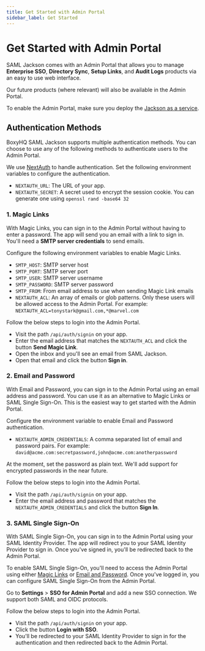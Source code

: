 ```yaml
---
title: Get Started with Admin Portal
sidebar_label: Get Started
---
```


# Get Started with Admin Portal

SAML Jackson comes with an Admin Portal that allows you to manage **Enterprise SSO**, **Directory Sync**, **Setup Links**, and **Audit Logs** products via an easy to use web interface.

Our future products (where relevant) will also be available in the Admin Portal.

To enable the Admin Portal, make sure you deploy the [Jackson as a service](../jackson/deploy/service).

## Authentication Methods

BoxyHQ SAML Jackson supports multiple authentication methods. You can choose to use any of the following methods to authenticate users to the Admin Portal.

We use [NextAuth](https://next-auth.js.org) to handle authentication. Set the following environment variables to configure the authentication.

- `NEXTAUTH_URL`: The URL of your app.
- `NEXTAUTH_SECRET`: A secret used to encrypt the session cookie. You can generate one using `openssl rand -base64 32`

### 1. Magic Links

With Magic Links, you can sign in to the Admin Portal without having to enter a password. The app will send you an email with a link to sign in. You'll need a **SMTP server credentials** to send emails.

Configure the following environment variables to enable Magic Links.

- `SMTP_HOST`: SMTP server host
- `SMTP_PORT`: SMTP server port
- `SMTP_USER`: SMTP server username
- `SMTP_PASSWORD`: SMTP server password
- `SMTP_FROM`: From email address to use when sending Magic Link emails
- `NEXTAUTH_ACL`: An array of emails or glob patterns. Only these users will be allowed access to the Admin Portal. For example: `NEXTAUTH_ACL=tonystark@gmail.com,*@marvel.com`

Follow the below steps to login into the Admin Portal.

- Visit the path `/api/auth/signin` on your app.
- Enter the email address that matches the `NEXTAUTH_ACL` and click the button **Send Magic Link**.
- Open the inbox and you'll see an email from SAML Jackson.
- Open that email and click the button **Sign in**.

### 2. Email and Password

With Email and Password, you can sign in to the Admin Portal using an email address and password. You can use it as an alternative to Magic Links or SAML Single Sign-On. This is the easiest way to get started with the Admin Portal.

Configure the environment variable to enable Email and Password authentication.

- `NEXTAUTH_ADMIN_CREDENTIALS`: A comma separated list of email and password pairs. For example: `david@acme.com:secretpassword,john@acme.com:anotherpassword`

At the moment, set the password as plain text. We'll add support for encrypted passwords in the near future.

Follow the below steps to login into the Admin Portal.

- Visit the path `/api/auth/signin` on your app.
- Enter the email address and password that matches the `NEXTAUTH_ADMIN_CREDENTIALS` and click the button **Sign In**.

### 3. SAML Single Sign-On

With SAML Single Sign-On, you can sign in to the Admin Portal using your SAML Identity Provider. The app will redirect you to your SAML Identity Provider to sign in. Once you've signed in, you'll be redirected back to the Admin Portal.

To enable SAML Single Sign-On, you'll need to access the Admin Portal using either [Magic Links](#1-magic-links) or [Email and Password](#2-email-and-password). Once you've logged in, you can configure SAML Single Sign-On from the Admin Portal.

Go to **Settings** > **SSO for Admin Portal** and add a new SSO connection. We support both SAML and OIDC protocols.

Follow the below steps to login into the Admin Portal.

- Visit the path `/api/auth/signin` on your app.
- Click the button **Login with SSO**.
- You'll be redirected to your SAML Identity Provider to sign in for the authentication and then redirected back to the Admin Portal.
